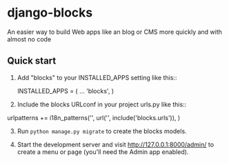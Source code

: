 django-blocks
=============

An easier way to build Web apps like an blog or CMS more quickly and with almost no code


Quick start
-----------

1. Add "blocks" to your INSTALLED_APPS setting like this::

    INSTALLED_APPS = (
        ...
        'blocks',
    )

2. Include the blocks URLconf in your project urls.py like this::

urlpatterns += i18n_patterns('',
	url('', include('blocks.urls')),
)

3. Run `python manage.py migrate` to create the blocks models.

4. Start the development server and visit http://127.0.0.1:8000/admin/
   to create a menu or page (you'll need the Admin app enabled).
